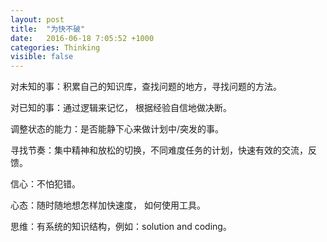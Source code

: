```yaml
---
layout: post
title:  "为快不破"
date:   2016-06-18 7:05:52 +1000
categories: Thinking
visible: false
---
```


对未知的事：积累自己的知识库，查找问题的地方，寻找问题的方法。

对已知的事：通过逻辑来记忆， 根据经验自信地做决断。

调整状态的能力：是否能静下心来做计划中/突发的事。

寻找节奏：集中精神和放松的切换，不同难度任务的计划，快速有效的交流，反馈。

信心：不怕犯错。

心态：随时随地想怎样加快速度， 如何使用工具。

思维：有系统的知识结构，例如：solution and coding。

